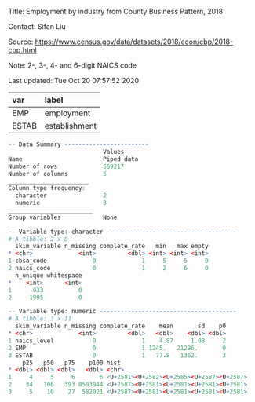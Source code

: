 
Title:  Employment by industry from County Business Pattern, 2018  

Contact:  Sifan Liu  

Source:  https://www.census.gov/data/datasets/2018/econ/cbp/2018-cbp.html  

Note:  2-, 3-, 4- and 6-digit NAICS code  

Last updated:  Tue Oct 20 07:57:52 2020 



|var   |label         |
|:-----|:-------------|
|EMP   |employment    |
|ESTAB |establishment |


```r
-- Data Summary ------------------------
                           Values    
Name                       Piped data
Number of rows             569217    
Number of columns          5         
_______________________              
Column type frequency:               
  character                2         
  numeric                  3         
________________________             
Group variables            None      

-- Variable type: character -------------------------------------
# A tibble: 2 x 8
  skim_variable n_missing complete_rate   min   max empty
* <chr>             <int>         <dbl> <int> <int> <int>
1 cbsa_code             0             1     5     5     0
2 naics_code            0             1     2     6     0
  n_unique whitespace
*    <int>      <int>
1      933          0
2     1995          0

-- Variable type: numeric ---------------------------------------
# A tibble: 3 x 11
  skim_variable n_missing complete_rate    mean       sd    p0
* <chr>             <int>         <dbl>   <dbl>    <dbl> <dbl>
1 naics_level           0             1    4.87     1.08     2
2 EMP                   0             1 1245.   21296.       0
3 ESTAB                 0             1   77.8   1362.       3
    p25   p50   p75    p100 hist 
* <dbl> <dbl> <dbl>   <dbl> <chr>
1     4     5     6       6 <U+2581><U+2582><U+2585><U+2587><U+2587>
2    34   106   393 8503944 <U+2587><U+2581><U+2581><U+2581><U+2581>
3     5    10    27  582021 <U+2587><U+2581><U+2581><U+2581><U+2581>
```